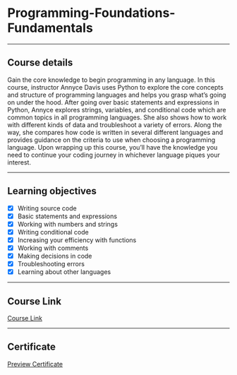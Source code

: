 # Programming-Foundations-Fundamentals

---

## Course details
Gain the core knowledge to begin programming in any language. In this course, instructor Annyce Davis uses Python to explore the core concepts and structure of programming languages and helps you grasp what’s going on under the hood. After going over basic statements and expressions in Python, Annyce explores strings, variables, and conditional code which are common topics in all programming languages. She also shows how to work with different kinds of data and troubleshoot a variety of errors. Along the way, she compares how code is written in several different languages and provides guidance on the criteria to use when choosing a programming language. Upon wrapping up this course, you’ll have the knowledge you need to continue your coding journey in whichever language piques your interest.

---

## Learning objectives
- [x] Writing source code
- [x] Basic statements and expressions
- [x] Working with numbers and strings
- [x] Writing conditional code
- [x] Increasing your efficiency with functions
- [x] Working with comments
- [x] Making decisions in code
- [x] Troubleshooting errors
- [x] Learning about other languages

---

## Course Link
[Course Link](https://www.linkedin.com/learning/programming-foundations-fundamentals-3/)

---

## Certificate
[Preview Certificate](https://bit.ly/3wnPklM)
